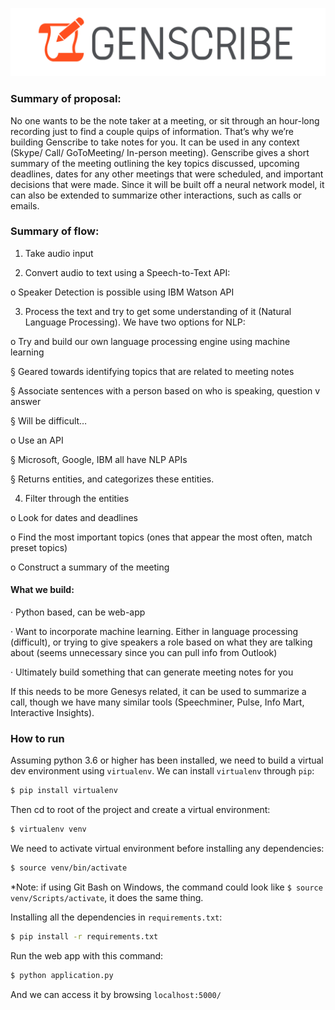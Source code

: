 ![Genscribe logo](./frontend/src/logo.png)
### Summary of proposal:

No one wants to be the note taker at a meeting, or sit through an hour-long recording just to find a couple quips of information. That’s why we’re building Genscribe to take notes for you. It can be used in any context (Skype/ Call/ GoToMeeting/ In-person meeting). Genscribe gives a short summary of the meeting outlining the key topics discussed, upcoming deadlines, dates for any other meetings that were scheduled, and important decisions that were made. Since it will be built off a neural network model, it can also be extended to summarize other interactions, such as calls or emails.

### Summary of flow:

1. Take audio input

2. Convert audio to text using a Speech-to-Text API:

  o Speaker Detection is possible using IBM Watson API

3. Process the text and try to get some understanding of it (Natural Language Processing). We have two options for NLP:

o Try and build our own language processing engine using machine learning

§ Geared towards identifying topics that are related to meeting notes

§ Associate sentences with a person based on who is speaking, question v answer

§ Will be difficult…

o Use an API

§ Microsoft, Google, IBM all have NLP APIs

§ Returns entities, and categorizes these entities.

4. Filter through the entities

o Look for dates and deadlines

o Find the most important topics (ones that appear the most often, match preset topics)

o Construct a summary of the meeting

#### What we build:

· Python based, can be web-app

· Want to incorporate machine learning. Either in language processing (difficult), or trying to give speakers a role based on what they are talking about (seems unnecessary since you can pull info from Outlook)

· Ultimately build something that can generate meeting notes for you

If this needs to be more Genesys related, it can be used to summarize a call, though we have many similar tools (Speechminer, Pulse, Info Mart, Interactive Insights).


### How to run

Assuming python 3.6 or higher has been installed, we need to build a virtual dev environment using `virtualenv`. We can install `virtualenv` through `pip`:

```bash
$ pip install virtualenv
```

Then cd to root of the project and create a virtual environment:

```bash
$ virtualenv venv
```

We need to activate virtual environment before installing any dependencies:

```bash
$ source venv/bin/activate
```
*Note: if using Git Bash on Windows, the command could look like ```$ source venv/Scripts/activate```, it does the same thing.

Installing all the dependencies in `requirements.txt`:
```bash
$ pip install -r requirements.txt
```

Run the web app with this command:
```bash
$ python application.py
```

And we can access it by browsing `localhost:5000/`
